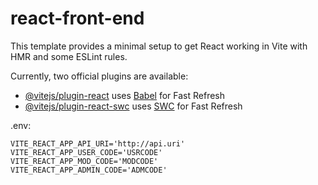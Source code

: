 # react-front-end

This template provides a minimal setup to get React working in Vite with HMR and some ESLint rules.

Currently, two official plugins are available:

- [@vitejs/plugin-react](https://github.com/vitejs/vite-plugin-react/blob/main/packages/plugin-react/README.md) uses [Babel](https://babeljs.io/) for Fast Refresh
- [@vitejs/plugin-react-swc](https://github.com/vitejs/vite-plugin-react-swc) uses [SWC](https://swc.rs/) for Fast Refresh

.env: 

```
VITE_REACT_APP_API_URI='http://api.uri'
VITE_REACT_APP_USER_CODE='USRCODE'
VITE_REACT_APP_MOD_CODE='MODCODE'
VITE_REACT_APP_ADMIN_CODE='ADMCODE'
```
